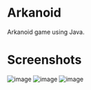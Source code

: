 # Arkanoid
Arkanoid game using Java.

# Screenshots
![image](https://user-images.githubusercontent.com/101259124/186606716-efa1da66-a433-4c6c-9d25-06e390be7fef.png)
![image](https://user-images.githubusercontent.com/101259124/186606814-499e413e-6415-47f9-9622-a84997f2097a.png)
![image](https://user-images.githubusercontent.com/101259124/186606906-46a1f97a-81b4-46de-9c41-42d5265f985c.png)
